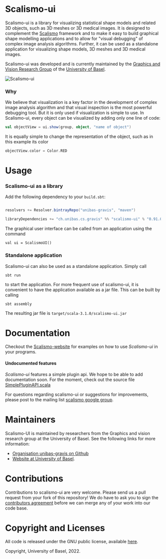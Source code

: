 # Scalismo-ui 

Scalismo-ui is a library for visualizing statistical shape models and related 3D objects, such as 3D meshes or 3D medical images. It is designed to complement the [Scalismo](https://github.com/unibas-gravis/scalismo) framework and to make it easy to build  graphical shape modelling applications and to allow for "visual debugging" of complex image analysis algorithms.
Further, it can be used as a standalone application for visualizing shape models, 3D meshes and 3D medical images.

Scalismo-ui was developed and is currently maintained by the [Graphics and Vision Research Group](http://gravis.cs.unibas.ch) of the [University of Basel](http://www.unibas.ch).

![Scalismo-ui](scalismo-ui.png)


### Why

We believe that visualization is a key factor in the development of complex image analysis algorithm and that visual inspection is the most powerful debugging tool. But it is only used if visualization is simple to use. In Scalismo-ui, every object can be visualized by adding only one line of code:

```scala
val objectView = ui.show(group, object, "name of object")
```

It is equally simple to change the representation of the object, such as
in this example its color

```scala
objectView.color = Color.RED
```


# Usage

### Scalismo-ui as a library

Add the following dependency to your `build.sbt`:

```scala

resolvers += Resolver.bintrayRepo("unibas-gravis", "maven")

libraryDependencies += "ch.unibas.cs.gravis" %% "scalismo-ui" % "0.91.0"
```

The graphical user interface can be called from an application using the command
```
val ui = ScalismoUI()
```

### Standalone application
Scalismo-ui can also be used as a standalone application. Simply call
```
sbt run
```
to start the application. For more frequent use of scalismo-ui, it is convenient
to have the application available as a jar file. This can be built by calling

```
sbt assembly
```

The resulting jar file is ```target/scala-3.1.0/scalismo-ui.jar```


# Documentation

Checkout the [Scalismo-website](https://scalismo.org) for examples on how to use *Scalismo-ui* in your
programs. 
 
#### Undocumented features
*Scalismo-ui* features a simple plugin api. We hope to be able to add documentation soon. For the moment, check out
the source file [SimplePluginAPI.scala](https://github.com/unibas-gravis/scalismo-ui/blob/master/src/main/scala/scalismo/ui/api/SimplePluginAPI.scala)

For questions regarding scalismo-ui or suggestions for improvements, please post to the mailing list [scalismo google group](https://groups.google.com/forum/#!forum/scalismo).


# Maintainers

Scalismo-UI is maintained by researchers from the Graphics and vision research group at the University of Basel. See the following links for more information:

* [Organisation unibas-gravis on Github](https://github.com/unibas-gravis) 
* [Website at University of Basel](https://shapemodelling.cs.unibas.ch/web/).

# Contributions

Contributions to scalismo-ui are very welcome. Please send us a pull request from your fork of this repository!
We do have to ask you to sign the [contributors agreement](contributors-agreement.pdf) before we can merge any of your work into our code base.

# Copyright and Licenses

All code is released under the GNU public license, available [here](https://opensource.org/licenses/GPL-3.0).

Copyright, University of Basel, 2022.
